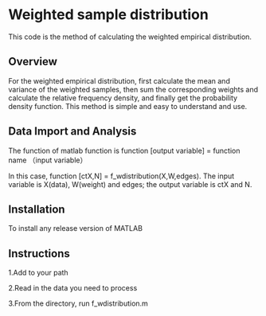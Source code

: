 # Weighted sample distribution
This code is the method of calculating the weighted empirical distribution.

## Overview
For the weighted empirical distribution, first calculate the mean and variance of the weighted samples, then sum the corresponding weights and calculate the relative frequency density, and finally get the probability density function. This method is simple and easy to understand and use.

## Data Import and Analysis
The function of matlab function is function [output variable] = function name （input variable）

In this case, function [ctX,N] = f_wdistribution(X,W,edges).
The input variable is X(data), W(weight) and edges; the output variable is ctX and N.

## Installation
To install any release version of MATLAB

## Instructions
1.Add to your path 

2.Read in the data you need to process

3.From the directory, run f_wdistribution.m 


